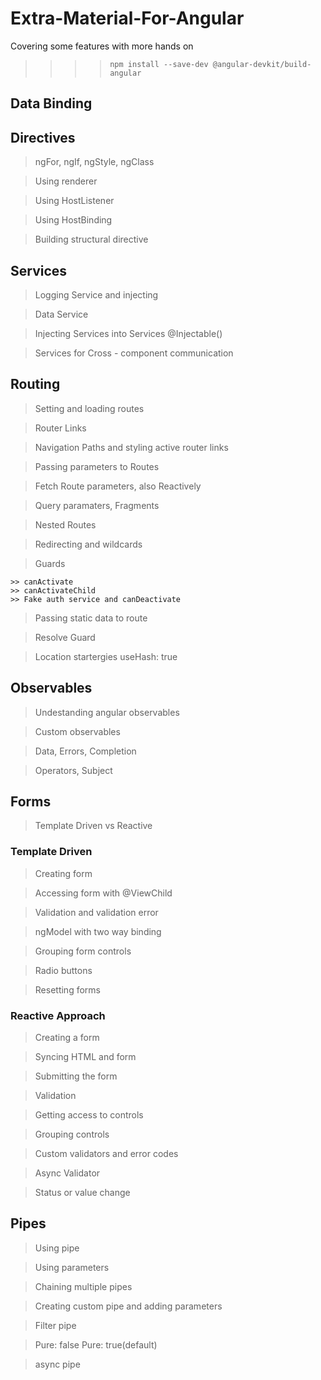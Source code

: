 # Extra-Material-For-Angular
Covering some features with more hands on

>>>> `npm install --save-dev @angular-devkit/build-angular`

## Data Binding
## Directives
> ngFor, ngIf, ngStyle, ngClass

>  Using renderer
  
>  Using HostListener
  
>  Using HostBinding
  
>  Building structural directive

## Services

> Logging Service and injecting

> Data Service
 
> Injecting Services into Services @Injectable()
 
> Services for Cross - component communication

## Routing

> Setting and loading routes

> Router Links

> Navigation Paths and styling active router links

> Passing parameters to Routes

> Fetch Route parameters, also Reactively

> Query paramaters, Fragments

> Nested Routes

> Redirecting and wildcards

> Guards

	>> canActivate
	>> canActivateChild
	>> Fake auth service and canDeactivate

> Passing static data to route

> Resolve Guard

> Location startergies useHash: true

## Observables

> Undestanding angular observables

> Custom observables

> Data, Errors, Completion

> Operators, Subject

## Forms

> Template Driven vs Reactive

### Template Driven

> Creating form

> Accessing form with @ViewChild

> Validation and validation error

> ngModel with two way binding

> Grouping form controls

> Radio buttons

> Resetting forms

### Reactive Approach

> Creating a form

> Syncing HTML and form

> Submitting the form

> Validation

> Getting access to controls

> Grouping controls

> Custom validators and error codes

> Async Validator

> Status or value change

## Pipes

> Using pipe

> Using parameters

> Chaining multiple pipes

> Creating custom pipe and adding parameters

> Filter pipe

> Pure: false Pure: true(default)

> async pipe

